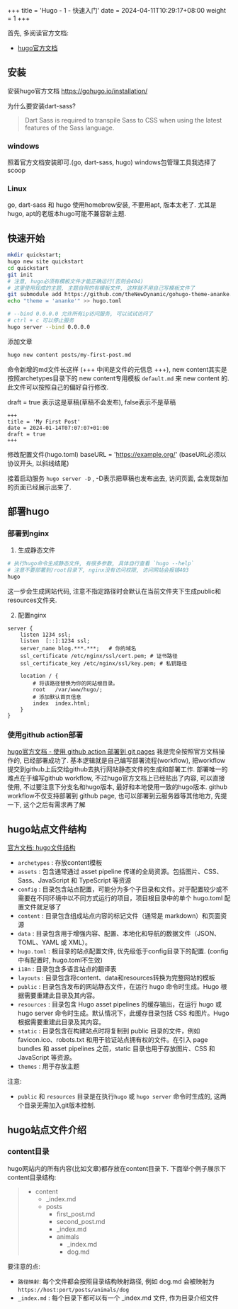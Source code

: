 +++
title = 'Hugo - 1 - 快速入门'
date = 2024-04-11T10:29:17+08:00
weight = 1
+++


首先, 多阅读官方文档:

* [hugo官方文档](https://gohugo.io/documentation/)



## 安装
安装hugo官方文档
  https://gohugo.io/installation/

为什么要安装dart-sass?
> Dart Sass is required to transpile Sass to CSS when using the latest features of the Sass language.

### windows
照着官方文档安装即可.(go, dart-sass, hugo)
windows包管理工具我选择了scoop

### Linux

go, dart-sass 和 hugo 使用homebrew安装, 不要用apt, 版本太老了. 尤其是hugo, apt的老版本hugo可能不兼容新主题.


## 快速开始

``` bash
mkdir quickstart;
hugo new site quickstart
cd quickstart
git init
# 注意, hugo必须有模板文件才能正确运行(否则会404)
# 这里使用现成的主题, 主题自带的有模板文件, 这样就不用自己写模板文件了
git submodule add https://github.com/theNewDynamic/gohugo-theme-ananke.git themes/ananke
echo "theme = 'ananke'" >> hugo.toml

# --bind 0.0.0.0 允许所有ip访问服务, 可以试试访问了
# ctrl + c 可以停止服务
hugo server --bind 0.0.0.0
```



添加文章

``` bash
hugo new content posts/my-first-post.md
```

命令新增的md文件长这样 (+++ 中间是文件的元信息 +++), new content其实是按照archetypes目录下的 new content专用模板 `default.md` 来 new content 的. 此文件可以按照自己的偏好自行修改.

draft = true 表示这是草稿(草稿不会发布), false表示不是草稿

``` text
+++
title = 'My First Post'
date = 2024-01-14T07:07:07+01:00
draft = true
+++
```

修改配置文件(hugo.toml)
  baseURL = 'https://example.org/'  (baseURL必须以协议开头, 以斜线结尾)

接着启动服务 `hugo server -D` , -D表示把草稿也发布出去, 访问页面, 会发现新加的页面已经展示出来了.



## 部署hugo

### 部署到nginx

1. 生成静态文件

``` bash
# 执行hugo命令生成静态文件, 有很多参数, 具体自行查看 `hugo --help`
# 注意不要部署到/root目录下, nginx没有访问权限, 访问网站会报错403
hugo
```

这一步会生成网站代码, 注意不指定路径时会默认在当前文件夹下生成public和resources文件夹.

2. 配置nginx

``` nginx
server {
    listen 1234 ssl;
    listen  [::]:1234 ssl;
    server_name blog.***.***; 	# 你的域名
  	ssl_certificate /etc/nginx/ssl/cert.pem; # 证书路径
  	ssl_certificate_key /etc/nginx/ssl/key.pem; # 私钥路径

    location / {
        # 将该路径替换为你的网站根目录。
        root   /var/www/hugo/;
        # 添加默认首页信息
        index  index.html;
    }
}
```

### 使用github action部署

[hugo官方文档 - 使用 github action 部署到 git pages](https://gohugo.io/hosting-and-deployment/hosting-on-github/#build-hugo-with-github-action)
我是完全按照官方文档操作的, 已经部署成功了. 基本逻辑就是自己编写部署流程(workflow), 把workflow提交到github上后交给github去执行网站静态文件的生成和部署工作.
部署唯一的难点在于编写github workflow, 不过hugo官方文档上已经贴出了内容, 可以直接使用, 不过要注意下分支名和hugo版本, 最好和本地使用一致的hugo版本.
github workflow不仅支持部署到 github page, 也可以部署到云服务器等其他地方, 先提一下, 这个之后有需求再了解





## hugo站点文件结构
[官方文档: hugo文件结构](https://gohugo.io/getting-started/directory-structure/)
* `archetypes` : 存放content模板
* `assets` : 包含通常通过 asset pipeline 传递的全局资源。包括图片、CSS、Sass、JavaScript 和 TypeScript 等资源
* `config` : 目录包含站点配置，可能分为多个子目录和文件。对于配置较少或不需要在不同环境中以不同方式运行的项目，项目根目录中的单个 hugo.toml 配置文件就足够了
* `content` : 目录包含组成站点内容的标记文件（通常是 markdown）和页面资源
* `data` : 目录包含用于增强内容、配置、本地化和导航的数据文件（JSON、TOML、YAML 或 XML）。
* `hugo.toml` : 根目录的站点配置文件, 优先级低于config目录下的配置. (config中有配置时, hugo.toml不生效)
* `i18n` : 目录包含多语言站点的翻译表
* `layouts` : 目录包含将content、data和resources转换为完整网站的模板
* `public` : 目录包含发布的网站静态文件，在运行 hugo 命令时生成。Hugo 根据需要重建此目录及其内容。
* `resources` : 目录包含 Hugo asset pipelines 的缓存输出，在运行 hugo 或 hugo server 命令时生成。默认情况下，此缓存目录包括 CSS 和图片。Hugo 根据需要重建此目录及其内容。
* `static` : 目录包含在构建站点时将复制到 public 目录的文件，例如 favicon.ico、robots.txt 和用于验证站点拥有权的文件。在引入 page bundles 和 asset pipelines 之前，static 目录也用于存放图片、CSS 和 JavaScript 等资源。
* `themes` : 用于存放主题

注意: 
* `public` 和 `resources` 目录是在执行`hugo` 或 `hugo server` 命令时生成的, 这两个目录无需加入git版本控制.

## hugo站点文件介绍

### content目录
hugo网站内的所有内容(比如文章)都存放在content目录下.
下面举个例子展示下content目录结构:
> * content
> 	* _index.md
> 	* posts
> 		* first_post.md
> 		* second_post.md
> 		* _index.md
> 		* animals
> 			* _index.md
> 			* dog.md

要注意的点:
* `路径映射`: 每个文件都会按照目录结构映射路径, 例如 dog.md 会被映射为 `https://host:port/posts/animals/dog`
* `_index.md` : 每个目录下都可以有一个 _index.md 文件, 作为目录介绍文件


